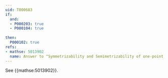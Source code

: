 ```yaml
---
uid: T000683
if:
  and:
  - P000203: true
  - P000104: true
  
then:
  P000102: true
refs:
- mathse: 5013902
  name: Answer to "Symmetrizability and Semimetrizability of one-point compactifications"
---
```


See {{mathse:5013902}}.
